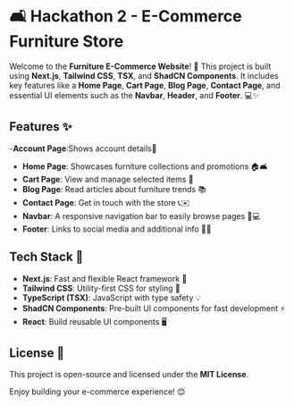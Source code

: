 # 🛋️ Hackathon 2 - E-Commerce Furniture Store

Welcome to the **Furniture E-Commerce Website**! 🎉 This project is built using **Next.js**, **Tailwind CSS**, **TSX**, and **ShadCN Components**. It includes key features like a **Home Page**, **Cart Page**, **Blog Page**, **Contact Page**, and essential UI elements such as the **Navbar**, **Header**, and **Footer**. 💻✨

## Features ✨
-**Account Page**:Shows account details🧾
- **Home Page**: Showcases furniture collections and promotions 🏠🛋️
- **Cart Page**: View and manage selected items 🛒
- **Blog Page**: Read articles about furniture trends 📚
- **Contact Page**: Get in touch with the store 📞✉️
- **Navbar**: A responsive navigation bar to easily browse pages 📱💻
- **Footer**: Links to social media and additional info 📱🌐

## Tech Stack 🔧

- **Next.js**: Fast and flexible React framework 🚀
- **Tailwind CSS**: Utility-first CSS for styling 🌈
- **TypeScript (TSX)**: JavaScript with type safety 💡
- **ShadCN Components**: Pre-built UI components for fast development ⚡
- **React**: Build reusable UI components 🖥️

## License 📜

This project is open-source and licensed under the **MIT License**.

Enjoy building your e-commerce experience! 😊

